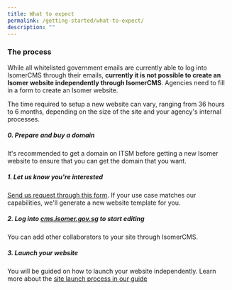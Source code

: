 ```yaml
---
title: What to expect
permalink: /getting-started/what-to-expect/
description: ""
---
```

### The process
While all whitelisted government emails are currently able to log into IsomerCMS through their emails, **currently it is not possible to create an Isomer website independently through IsomerCMS**. Agencies need to fill in a form to create an Isomer website.

The time required to setup a new website can vary, ranging from 36 hours to 6 months, depending on the size of the site and your agency's internal processes. 

##### 0. Prepare and buy a domain
It's recommended to get a domain on ITSM before getting a new Isomer website to ensure that you can get the domain that you want.


##### 1. Let us know you're interested

[Send us request through this form](https://go.gov.sg/isomer-contact/). If your use case matches our capabilities, we'll generate a new website template for you.


##### 2. Log into [cms.isomer.gov.sg](https://cms.isomer.gov.sg/sites) to start editing
You can add other collaborators to your site through IsomerCMS. 

##### 3. Launch your website

You will be guided on how to launch your website independently. Learn more about the [site launch process in our guide](https://guide.isomer.gov.sg/)